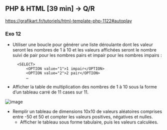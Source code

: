 ## PHP & HTML [39 min] -> Q/R

<https://grafikart.fr/tutoriels/html-template-php-1122#autoplay>

### Exo 12

- Utiliser une boucle pour générer une liste déroulante dont les valeur seront les nombres de 1 à 10 et les valeurs affichées seront le nombre suivi de pair pour les nombres pairs et impair pour les nombres impairs :

        <SELECT>
            <OPTION value="1">1 impair</OPTION>
            <OPTION value="2">2 pair</OPTION>
            …

- Afficher la table de multiplication des nombres de 1 à 10 sous la forme d’un tableau carré de 11 cases sur 11.

![image](https://user-images.githubusercontent.com/46321539/156747601-88261b0e-2716-4d8f-9e64-2acde6b255bf.png)

- Remplir un tableau de dimensions 10x10 de valeurs aléatoires comprises entre -50 et 50 et compter les valeurs positives, négatives et nulles.
  - Afficher le tableau sous forme tabulaire, puis les valeurs calculées.
